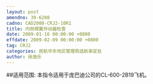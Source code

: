 ```yaml
---
layout: post
amendno: 39-6208
cadno: CAD2008-CRJ2-10R1
title: 内侧襟翼作动器检查
date: 2009-01-16 00:00:00 +0800
effdate: 2009-02-09 00:00:00 +0800
tag: CRJ2
categories: 民航华东地区管理局适航审定处
author: 徐逸乐
---
```


##适用范围:
本指令适用于庞巴迪公司的CL-600-2B19飞机。

